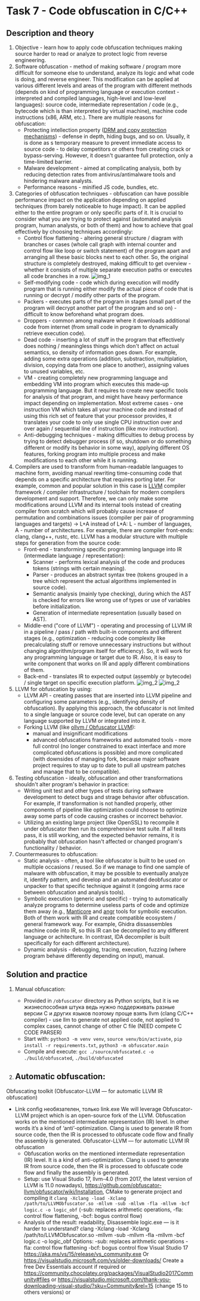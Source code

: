 # Task 7 - Code obfuscation in C/C++

## Description and theory
1. Objective - learn how to apply code obfuscation techniques making source harder to read or analyze to protect logic from reverse engineering.
2. Software obfuscation - method of making software / program more difficult for someone else to understand, analyze its logic and what code is doing, and reverse engineer. This modification can be applied at various different levels and areas of the program with different methods (depends on kind of programming language or execution context - interpreted and compiled languages, high-level and low-level languages): source code, intermediate representation / code (e.g., bytecode which is than interpreted by virtual machine), machine code instructions (x86, ARM, etc.). There are multiple reasons for obfuscation:
   - Protecting intellection property ([DRM and copy protection mechanisms](https://en.wikipedia.org/wiki/Digital_rights_management)) - defense in depth, hiding bugs, and so on. Usually, it is done as s temporary measure to prevent immediate access to source code - to delay competitors or others from creating crack or bypass-serving. However, it doesn't guarantee full protection, only a time-limited barrier.
   - Malware development - aimed at complicating analysis, both by reducing detection rates from antivirus/antimalware tools and hindering malware analysts.
   - Performance reasons - minified JS code, bundles, etc.
3. Categories of obfuscation techniques - obfuscation can have possible performance impact on the application depending on applied techniques (from barely noticeable to huge impact). It can be applied either to the entire program or only specific parts of it. It is crucial to consider what you are trying to protect against (automated analysis program, human analysts, or both of them) and how to achieve that goal effectively by choosing techniques accordingly:
   - Control flow flattening - altering general structure / diagram with branches or cases (whole call graph with internal counter and control flow like loop or switch statement) of the program apart and arranging all these basic blocks next to each other. So, the original structure is completely destroyed, making difficult to get overview - whether it consists of multiple separate execution paths or executes all code branches in a row. ![img_1](./img/1.png)
   - Self-modifying code - code which during execution will modify program that is running either modify the actual piece of code that is running or decrypt / modify other parts of the program.
   - Packers - executes parts of the program in stages (small part of the program will decrypt another part of the program and so on) - difficult to know beforehand what program does.
   - Droppers - common among malware where it downloads additional code from internet (from small code in program to dynamically retrieve execution code).
   - Dead code - inserting a lot of stuff in the program that effectively does nothing / meaningless things which don't affect on actual semantics, so density of information goes down. For example, adding some extra operations (addition, substraction, multiplation, division, copying data from one place to another), assigning values to unused variables, etc.
   - VM - creating completely new programming language and embedding VM into program which executes this made-up programming language. But it requires to create new specific tools for analysis of that program, and might have heavy performance impact depending on implementation. Most extreme cases - one instruction VM which takes all your machine code and instead of using this rich set of feature that your processor provides, it translates your code to only use single CPU instruction over and over again / sequential line of instruction (like mov instruction).
   - Anti-debugging techniques - making difficulties to debug process by trying to detect debugger process (if so, shutdown or do something different or modify its behavior in some way), applying different OS features, forking program into multiple process and make modifications to each other while it is running.
4. Compilers are used to transform from human-readable languages to machine form, avoiding manual rewriting time-consuming code that depends on a specific architecture that requires porting later. For example, common and popular solution in this case is [LLVM](https://github.com/llvm/llvm-project) compiler framework / compiler infrastructure / toolchain for modern compilers development and support. Therefore, we can only make some modifications around LLVM and its internal tools instead of creating compiler from scratch which will probably cause increase of permutation and combinations issues (compiler per pair of programming languages and targets) -> L+A instead of L*A: L - number of languages, A - number of architectures. For example, there are compiler front-ends: clang, clang++, rustc, etc. LLVM has a modular structure with multiple steps for generation from the source code:
   - Front-end - transforming specific programming language into IR (intermediate language / representation):
     - Scanner - performs lexical analysis of the code and produces tokens (strings with certain meaning).
     - Parser - produces an abstract syntax tree (tokens grouped in a tree which represent the actual algorithms implemented in source code).
     - Semantic analysis (mainly type checking), during which the AST is checked for errors like wrong use of types or use of variables before initialization.
     - Generation of intermediate representation (usually based on AST).
   - Middle-end ("core of LLVM") - operating and processing of LLVM IR in a pipeline / pass / path with built-in components and different stages (e.g., optimization - reducing code complexity like precalculating stuff or remove unnecessary instructions but without changing algorithm/program itself for efficiency). So, it will work for any programming language or target due to IR. Also, it is easy to write component that works on IR and apply different combinations of them.
   - Back-end - translates IR to expected output (assembly or bytecode) / single target on specific execution platform.
   ![img_2](./img/2.png)
   ![img_2](./img/3.png)
5. LLVM for obfuscation by using:
   - LLVM API - creating passes that are inserted into LLVM pipeline and configuring some parameters (e.g., identifying density of obfuscation). By applying this approach, the obfuscator is not limited to a single language or source code level, but can operate on any language supported by LLVM or integrated into it.
   - Forking LLVM (like [ollvm / Obfuscator LLVM](https://github.com/obfuscator-llvm/obfuscator/)):
     - manual and insignificant modifications
     - advanced obfuscations frameworks and automated tools - more full control (no longer constrained to exact interface and more complicated obfuscations is possible) and more complicated (with downsides of managing fork, because major software project requires to stay up to date to pull all upstream patches and manage that to be compatible).
6. Testing obfuscation - ideally, obfuscation and other transformations shouldn't alter program's behavior in practice:
   - Writing unit test and other types of tests during software development to detect bugs and strage behavior after obfuscation. For example, if transformation is not handled properly, other components of pipeline like optimization could choose to optimize away some parts of code causing crashes or incorrect behavior.
   - Utilizing an existing large project (like OpenSSL) to recompile it under obfuscator then run its comprehensive test suite. If all tests pass, it is still working, and the expected behavior remains, it is probably that obfuscation hasn't affected or changed program's functionality / behavior.
7. Countermeasures to obfuscation:
   - Static analysis - often, a tool like obfuscator is built to be used on multiple occasions / reused. So if we manage to find one sample of malware with obfuscation, it may be possible to eventually analyze it, identify pattern, and develop and an automated deobfuscator or unpacker to that specific technique against it (ongoing arms race between obfuscation and analysis tools).
   - Symbolic execution (generic and specific) - trying to automatically analyze programs to determine useless parts of code and optimize them away (e.g., [Manticore](https://github.com/trailofbits/manticore) and [angr](https://github.com/angr/angr) tools for symbolic execution. Both of them work with IR and create compatible ecosystem / general framework way. For example, Ghidra dissassembles machine code into IR, so this IR can be decompiled to any different language or achitecture. In contrast, IDA decompiler is built specifically for each different architecture).
   - Dynamic analysis - debugging, tracing, execution, fuzzing (where program behave differently depending on input), manual.

## Solution and practice
1. Manual obfuscation:
   - Provided in `/obfuscator` directory as Python scripts, but it is не жизнеспособная штука ведь нужно поддерживать разные версии С и других языков поэтому проще взять llvm (clang C/C++ compiler) - use llm to generate not applied code, not applied to complex cases, cannot change of other C file (NEED compete C CODE PARSER)
   - Start with: `python3 -m venv venv`, `source venv/bin/activate`, `pip install -r requirements.txt`, `python3 -m obfuscator.main`
   - Compile and execute: `gcc ./source/obfuscated.c -o ./build/obfuscated`, `./build/obfuscated`

2. Automatic obfuscation:
   -  

Obfuscating toolkit (Obfuscator-LLVM — for automatic LLVM IR obfuscation)
- Link config необязателен, только link.exe
We will leverage Obfuscator-LLVM project which is an open-source fork of the LLVM.
Obfuscation works on the mentioned intermediate representation (IR) level. In other words it’s a kind of ‘anti’-optimization. Clang is used to generate IR from source code, then the IR is processed to obfuscate code flow and finally the assembly is generated.
Obfuscator-LLVM — for automatic LLVM IR obfuscation
   - Obfuscation works on the mentioned intermediate representation (IR) level. It is a kind of anti-optimization. Clang is used to generate IR from source code, then the IR is processed to obfuscate code flow and finally the assembly is generated.
   - Setup: use Visual Studio 17, llvm-4.0 (from 2017, the latest version of LLVM is 11.0 nowadays), https://github.com/obfuscator-llvm/obfuscator/wiki/Installation, CMake to generate project and compiling it `clang -Xclang -load -Xclang /path/to/LLVMObfuscator.so -mllvm -sub -mllvm -fla -mllvm -bcf logic.c -o logic_obf` (-sub: replaces arithmetic operations, -fla: control flow flattening, -bcf: bogus control flow)
   - Analysis of the result: readability, Disassemble logic.exe — is it harder to understand?
clang -Xclang -load -Xclang /path/to/LLVMObfuscator.so -mllvm -sub -mllvm -fla -mllvm -bcf logic.c -o logic_obf
Options:
-sub: replaces arithmetic operations
-fla: control flow flattening
-bcf: bogus control flow
Visual Studio 17
https://aka.ms/vs/15/release/vs_community.exe
Or
https://visualstudio.microsoft.com/vs/older-downloads/
Create a free Dev Essentials account if required
or
https://community.chocolatey.org/packages/VisualStudio2017Community#files
or 
https://visualstudio.microsoft.com/thank-you-downloading-visual-studio/?sku=Community&rel=15 (change 15 to others versions)
or 
